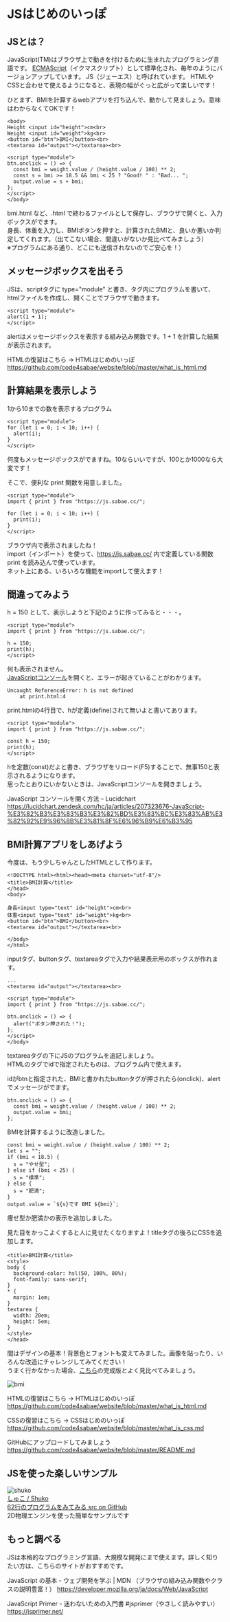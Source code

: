 # JSはじめのいっぽ

## JSとは？

JavaScript(TM)はブラウザ上で動きを付けるために生まれたプログラミング言語です。
[ECMAScript](https://ja.wikipedia.org/wiki/ECMAScript)（イクマスクリプト）として標準化され、毎年のようにバージョンアップしています。
JS（ジェーエス）と呼ばれています。
HTMLやCSSと合わせて使えるようになると、表現の幅がぐっと広がって楽しいです！

ひとまず、BMIを計算するwebアプリを打ち込んで、動かして見ましょう。意味はわからなくてOKです！
```
<body>
Height <input id="height">cm<br>
Weight <input id="weight">kg<br>
<button id="btn">BMI</button><br>
<textarea id="output"></textarea><br>

<script type="module">
btn.onclick = () => {
  const bmi = weight.value / (height.value / 100) ** 2;
  const s = bmi >= 18.5 && bmi < 25 ? "Good! " : "Bad... ";
  output.value = s + bmi;
};
</script>
</body>
```
bmi.html など、.html で終わるファイルとして保存し、ブラウザで開くと、入力ボックスがでます。  
身長、体重を入力し、BMIボタンを押すと、計算されたBMIと、良いか悪いか判定してくれます。（出てこない場合、間違いがないか見比べてみましょう）  
※プログラムにある通り、どこにも送信されないのでご安心を！）  

## メッセージボックスを出そう

JSは、scriptタグに type="module" と書き、タグ内にプログラムを書いて、htmlファイルを作成し、開くことでブラウザで動きます。
```
<script type="module">
alert(1 + 1);
</script>
```
alertはメッセージボックスを表示する組み込み関数です。1 + 1 を計算した結果が表示されます。

HTMLの復習はこちら → HTMLはじめのいっぽ  
https://github.com/code4sabae/website/blob/master/what_is_html.md  

## 計算結果を表示しよう

1から10までの数を表示するプログラム
```
<script type="module">
for (let i = 0; i < 10; i++) {
  alert(i);
}
</script>
```
何度もメッセージボックスがでますね。10ならいいですが、100とか1000なら大変です！

そこで、便利な print 関数を用意しました。
```
<script type="module">
import { print } from "https://js.sabae.cc/";

for (let i = 0; i < 10; i++) {
  print(i);
}
</script>
```
ブラウザ内で表示されましたね！  
import（インポート）を使って、https://js.sabae.cc/ 内で定義している関数 print を読み込んで使っています。  
ネット上にある、いろいろな機能をimportして使えます！

## 間違ってみよう

h = 150 として、表示しようと下記のように作ってみると・・・。
```
<script type="module">
import { print } from "https://js.sabae.cc/";

h = 150;
print(h);
</script>
```
何も表示されません。  
[JavaScriptコンソール](https://lucidchart.zendesk.com/hc/ja/articles/207323676-JavaScript-%E3%82%B3%E3%83%B3%E3%82%BD%E3%83%BC%E3%83%AB%E3%82%92%E9%96%8B%E3%81%8F%E6%96%B9%E6%B3%95)を開くと、エラーが起きていることがわかります。
```
Uncaught ReferenceError: h is not defined
    at print.html:4
```
print.htmlの4行目で、hが定義(define)されて無いよと書いてあります。
```
<script type="module">
import { print } from "https://js.sabae.cc/";

const h = 150;
print(h);
</script>
```
hを定数(const)だよと書き、ブラウザをリロード(F5)することで、無事150と表示されるようになります。  
思ったとおりにいかないときは、JavaScriptコンソールを開きましょう。

JavaScript コンソールを開く方法 – Lucidchart  
https://lucidchart.zendesk.com/hc/ja/articles/207323676-JavaScript-%E3%82%B3%E3%83%B3%E3%82%BD%E3%83%BC%E3%83%AB%E3%82%92%E9%96%8B%E3%81%8F%E6%96%B9%E6%B3%95  

## BMI計算アプリをしあげよう

今度は、もう少しちゃんとしたHTMLとして作ります。
```
<!DOCTYPE html><html><head><meta charset="utf-8"/>
<title>BMI計算</title>
</head>
<body>

身長<input type="text" id="height">cm<br>
体重<input type="text" id="weight">kg<br>
<button id="btn">BMI</button><br>
<textarea id="output"></textarea><br>
  
</body>
</html>
```
inputタグ、buttonタグ、textareaタグで入力や結果表示用のボックスが作れます。


```
...
<textarea id="output"></textarea><br>

<script type="module">
import { print } from "https://js.sabae.cc/";

btn.onclick = () => {
  alert("ボタン押された！");
};
</script>
</body>

```
textareaタグの下にJSのプログラムを追記しましょう。  
HTMLのタグでidで指定されたものは、プログラム内で使えます。  

idがbtnと指定された、BMIと書かれたbuttonタグが押されたら(onclick)、alertでメッセージがでます。

```
btn.onclick = () => {
  const bmi = weight.value / (height.value / 100) ** 2;
  output.value = bmi;
};
```
BMIを計算するように改造しました。

```
const bmi = weight.value / (height.value / 100) ** 2;
let s = "";
if (bmi < 18.5) {
  s = "やせ型";
} else if (bmi < 25) {
  s = "標準";
} else {
  s = "肥満";
}
output.value = `${s}です BMI ${bmi}`;
```
痩せ型か肥満かの表示を追加しました。

見た目をかっこよくすると人に見せたくなりますよ！titleタグの後ろにCSSを追加します。
```
<title>BMI計算</title>
<style>
body {
  background-color: hsl(50, 100%, 80%);
  font-family: sans-serif;
}
* {
  margin: 1em;
}
textarea {
  width: 20em;
  height: 5em;
}
</style>
</head>
```
間はデザインの基本！背景色とフォントも変えてみました。画像を貼ったり、いろんな改造にチャレンジしてみてください！  
うまく行かなかった場合、[こちら](https://code4sabae.github.io/website/bmi.html)の完成版とよく見比べてみましょう。

![bmi](https://code4sabae.github.io/website/bmi.png)  

HTMLの復習はこちら → HTMLはじめのいっぽ  
https://github.com/code4sabae/website/blob/master/what_is_html.md  

CSSの復習はこちら → CSSはじめのいっぽ  
https://github.com/code4sabae/website/blob/master/what_is_css.md  

GitHubにアップロードしてみましょう  
https://github.com/code4sabae/website/blob/master/README.md  

## JSを使った楽しいサンプル

![shuko](https://code4sabae.github.io/matter-mjs/samples/shuko.png)  
[しゅこ / Shuko](https://code4sabae.github.io/matter-mjs/samples/shuko.html)  
[62行のプログラムをみてみる src on GitHub](https://github.com/code4sabae/matter-mjs/blob/master/samples/shuko.html)  
2D物理エンジンを使った簡単なサンプルです

## もっと調べる

JSは本格的なプログラミング言語、大規模な開発にまで使えます。詳しく知りたい方は、こちらのサイトがおすすめです。

JavaScript の基本 - ウェブ開発を学ぶ | MDN （ブラウザの組み込み関数やクラスの説明豊富！）
https://developer.mozilla.org/ja/docs/Web/JavaScript

JavaScript Primer - 迷わないための入門書 #jsprimer（やさしく読みやすい）  
https://jsprimer.net/  

